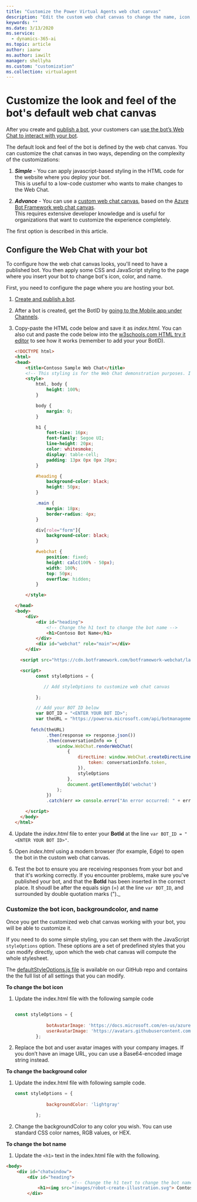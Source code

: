 ```yaml
---
title: "Customize the Power Virtual Agents web chat canvas"
description: "Edit the custom web chat canvas to change the name, icon, and color of your bot with CSS and JavaScript styling."
keywords: ""
ms.date: 3/13/2020
ms.service:
  - dynamics-365-ai
ms.topic: article
author: iaanw
ms.author: iawilt
manager: shellyha
ms.custom: "customization"
ms.collection: virtualagent
---
```


# Customize the look and feel of the bot's default web chat canvas


After you create and [publish a bot](publication-fundamentals-publish-channels.md), your customers can [use the bot’s Web Chat to interact with your bot](publication-connect-bot-to-web-channels.md).

The default look and feel of the bot is defined by the web chat canvas. You can customize the chat canvas in two ways, depending on the complexity of the customizations:

1. ***Simple*** - You can apply javascript-based styling in the HTML code for the website where you deploy your bot.  
     This is useful to a low-code customer who wants to make changes to the Web Chat.

2. ***Advance*** - You can use a [custom web chat canvas](extend-custom-canvas-connect.md), based on the [Azure Bot Framework web chat canvas](https://github.com/microsoft/BotFramework-WebChat).  
    This requires extensive developer knowledge and is useful for organizations that want to customize the experience completely.


The first option is described in this article.


## Configure the Web Chat with your bot

To configure how the web chat canvas looks, you'll need to have a published bot. You then apply some CSS and JavaScript styling to the page where you insert your bot to change bot's icon, color, and name.

First, you need to configure the page where you are hosting your bot.

1.	[Create and publish a bot](fundamentals-get-started.md).

2.	After a bot is created, get the BotID by [going to the Mobile app under Channels](publication-connect-bot-to-custom-application.md#retrieve-your-power-virtual-agent-bot-parameters). 

3.	Copy-paste the HTML code below and save it as *index.html*.
    You can also cut and paste the code below into the [w3schools.com HTML try it editor](https://www.w3schools.com/html/tryit.asp?filename=tryhtml_default) to see how it works (remember to add your your BotID).  

    ```HTML
    <!DOCTYPE html>
    <html>
    <head>
        <title>Contoso Sample Web Chat</title> 
        <!-- This styling is for the Web Chat demonstration purposes. It is recommended that style is moved to separate file for organization in larger projects -->
        <style>
            html, body {
                height: 100%;
            }

            body {
                margin: 0;
            }

            h1 {
                font-size: 16px;
                font-family: Segoe UI;
                line-height: 20px;
                color: whitesmoke;
                display: table-cell;
                padding: 13px 0px 0px 20px;
            }

            #heading {
                background-color: black;
                height: 50px;
            }

            .main {
                margin: 18px;
                border-radius: 4px;
            }

            div[role="form"]{
                background-color: black;
            }

            #webchat {
                position: fixed;
                height: calc(100% - 50px);
                width: 100%;
                top: 50px;
                overflow: hidden;
            }

        </style>

    </head>
    <body>
        <div>
            <div id="heading">
                <!-- Change the h1 text to change the bot name -->    
                <h1>Contoso Bot Name</h1>
            </div>
            <div id="webchat" role="main"></div>
        </div>    

      <script src="https://cdn.botframework.com/botframework-webchat/latest/webchat.js"></script>

      <script>
            const styleOptions = {

               // Add styleOptions to customize web chat canvas

            };

            // Add your BOT ID below 
            var BOT_ID = "<ENTER YOUR BOT ID>"; 
            var theURL = "https://powerva.microsoft.com/api/botmanagement/v1/directline/directlinetoken?botId=" + BOT_ID;
        
          fetch(theURL)
                .then(response => response.json())
                .then(conversationInfo => {
                    window.WebChat.renderWebChat(
                        {
                            directLine: window.WebChat.createDirectLine({
                                token: conversationInfo.token,
                            }),
                            styleOptions
                        },
                        document.getElementById('webchat')
                    );
                })
                .catch(err => console.error("An error occurred: " + err));

        </script>
      </body>
    </html>
    ```


4.	Update the *index.html* file to enter your **BotId** at the line `var BOT_ID = "<ENTER YOUR BOT ID>"`.

5.	Open *index.html* using a modern browser (for example, Edge) to open the bot in the custom web chat canvas.

6.	Test the bot to ensure you are receiving responses from your bot and that it's working correctly.
    If you encounter problems, make sure you've published your bot, and that the **BotId** has been inserted in the correct place. It shoudl be after the equals sign (=) at the line `var BOT_ID`, and surrounded by double quotation marks (")._

### Customize the bot icon, backgroundcolor, and name


Once you get the customized web chat canvas working with your bot, you will be able to customize it. 

If you need to do some simple styling, you can set them with the JavaScript `styleOptions` option. These options are a set of predefined styles that you can modify directly, upon which the web chat canvas will compute the whole stylesheet. 

The [defaultStyleOptions.js file](https://github.com/Microsoft/BotFramework-WebChat/blob/master/packages/component/src/Styles/defaultStyleOptions.js) is available on our GitHub repo and contains the the full list of all settings that you can modify. 


**To change the bot icon**

1. Update the index.html file with the following sample code

    ```js

    const styleOptions = {
           
                botAvatarImage: 'https://docs.microsoft.com/en-us/azure/bot-service/v4sdk/media/logo_bot.svg',
                userAvatarImage: 'https://avatars.githubusercontent.com/u/661465'
            };  

    ```

2.  Replace the bot and user avatar images with your company images.
    If you don’t have an image URL, you can use a Base64-encoded image string instead. 

**To change the background color**

1. Update the index.html file with following sample code. 

    ```js
    const styleOptions = {
           
                backgroundColor: 'lightgray'

            };  

    ```

2. Change the backgroundColor to any color you wish. You can use standard CSS color names, RGB values, or HEX.

**To change the bot name**

1. Update the `<h1>` text in the index.html file with the following.

```HTML
<body>
    <div id="chatwindow">
        <div id="heading">
                         <!-- Change the h1 text to change the bot name -->
            <h1><img src="images/robot-create-illustration.svg"> Contoso Bot Name</h1>
        </div>

```




